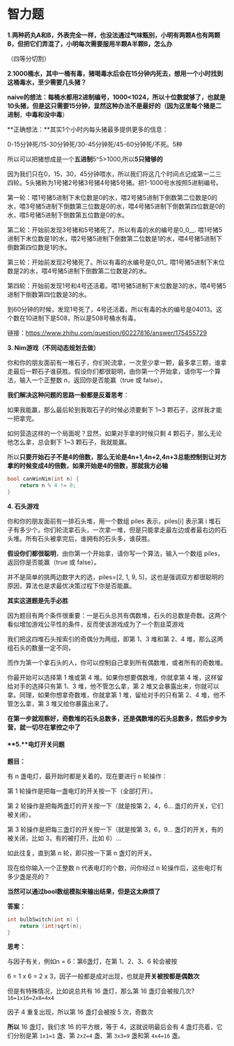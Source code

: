 # 智力题

**1.两种药丸A和B，外表完全一样，也没法通过气味甄别，小明有两颗A也有两颗B，但把它们弄混了，小明每次需要服用半颗A半颗B，怎么办**

（四等分切割）

**2.1000桶水，其中一桶有毒，猪喝毒水后会在15分钟内死去，想用一个小时找到这桶毒水，至少需要几头猪？**

**naive的想法：**每桶水都用2进制编号，1000&lt;1024，所以十位数就够了，也就是10头猪，但是这只需要15分钟，显然这种办法不是最好的（因为这里每个猪是**二进制**，**中毒和没中毒**）

**正确想法：**其实1个小时内每头猪最多提供更多的信息：

0-15分钟死/15-30分钟死/30-45分钟死/45-60分钟死/不死。5种

所以可以把猪想成是一个**五进制**5^5&gt;1000,所以**5只猪够的**

因为我们只在0，15，30，45分钟喂水，所以我们将这几个时间点记成第一二三四轮。5头猪称为1号猪2号猪3号猪4号猪5号猪。把1-1000号水按照5进制编号。

第一轮：喂1号猪5进制下末位数是0的水，喂2号猪5进制下倒数第二位数是0的水，喂3号猪5进制下倒数第三位数是0的水，喂4号猪5进制下倒数第四位数是0的水，喂5号猪5进制下倒数第五位数是0的水。

第二轮：开始前发现3号猪和5号猪死了。所以有毒的水的编号是0\_0\_\_. 喂1号猪5进制下末位数是1的水，喂2号猪5进制下倒数第二位数是1的水，喂4号猪5进制下倒数第四位数是1的水。

第三轮：开始前发现2号猪死了。所以有毒的水编号是0\_01\_. 喂1号猪5进制下末位数是2的水，喂4号猪5进制下倒数第二位数是2的水。

第四轮：开始前发现1号和4号还活着。喂1号猪5进制下末位数是3的水，喂4号猪5进制下倒数第四位数是3的水。

到60分钟的时候，发现1号死了，4号还活着。所以有毒的水的编号是04013。这个数在10进制下是508，所以是508号桶水有毒。  
  
链接：https://www.zhihu.com/question/60227816/answer/175455729

**3. Nim游戏（不同动态规划去做）**

你和你的朋友面前有一堆石子，你们轮流拿，一次至少拿一颗，最多拿三颗，谁拿走最后一颗石子谁获胜。假设你们都很聪明，由你第一个开始拿，请你写一个算法，输入一个正整数 n，返回你是否能赢（true 或 false）。

  
**我们解决这种问题的思路一般都是反着思考**：

如果我能赢，那么最后轮到我取石子的时候必须要剩下 1~3 颗石子，这样我才能一把拿完。

如何营造这样的一个局面呢？显然，如果对手拿的时候只剩 4 颗石子，那么无论他怎么拿，总会剩下 1~3 颗石子，我就能赢。

所以**只要开始石子不是4的倍数，那么无论是4n+1,4n+2,4n+3总能控制到让对方拿的时候变成4的倍数，如果开始是4的倍数，那就我方必输**

```cpp
bool canWinNim(int n) {
    return n % 4 != 0;
}
```

**4. 石头游戏**

你和你的朋友面前有一排石头堆，用一个数组 piles 表示，piles\[i\] 表示第 i 堆石子有多少个。你们轮流拿石头，一次拿一堆，但是只能拿走最左边或者最右边的石头堆。所有石头被拿完后，谁拥有的石头多，谁获胜。

**假设你们都很聪明**，由你第一个开始拿，请你写一个算法，输入一个数组 piles，返回你是否能赢（true 或 false）。

并不是简单的挑两边数字大的选，piles=\[2, 1, 9, 5\]，这也是强调双方都很聪明的原因，算法也是求最优决策过程下你是否能赢。

**其实这道题是先手必胜**

因为题目有两个条件很重要：一是石头总共有偶数堆，石头的总数是奇数。这两个看似增加游戏公平性的条件，反而使该游戏成为了一个割韭菜游戏

我们把这四堆石头按索引的奇偶分为两组，即第 1、3 堆和第 2、4 堆，那么这两组石头的数量一定不同，

而作为第一个拿石头的人，你可以控制自己拿到所有偶数堆，或者所有的奇数堆。

你最开始可以选择第 1 堆或第 4 堆。如果你想要偶数堆，你就拿第 4 堆，这样留给对手的选择只有第 1、3 堆，他不管怎么拿，第 2 堆又会暴露出来，你就可以拿。同理，如果你想拿奇数堆，你就拿第 1 堆，留给对手的只有第 2、4 堆，他不管怎么拿，第 3 堆又给你暴露出来了。

**在第一步就观察好，奇数堆的石头总数多，还是偶数堆的石头总数多，然后步步为营，就一切尽在掌控之中了**

#### **5.**电灯开关问题

**题目：**

有 n 盏电灯，最开始时都是关着的。现在要进行 n 轮操作：

第 1 轮操作是把每一盏电灯的开关按一下（全部打开）。

第 2 轮操作是把每两盏灯的开关按一下（就是按第 2，4，6... 盏灯的开关，它们被关闭）。

第 3 轮操作是把每三盏灯的开关按一下（就是按第 3，6，9... 盏灯的开关，有的被关闭，比如 3，有的被打开，比如 6）...

如此往复，直到第 n 轮，即只按一下第 n 盏灯的开关。

现在给你输入一个正整数 n 代表电灯的个数，问你经过 n 轮操作后，这些电灯有多少盏是亮的？

**当然可以通过bool数组模拟来输出结果，但是这太麻烦了**

**答案：**

```cpp
int bulbSwitch(int n) {
    return (int)sqrt(n);
}
```

**思考：**

与因子有关，例如n = 6：第6盏灯，在第 1、2、3、6 轮会被按

6 = 1 x 6 = 2 x 3，因子一般都是成对出现，也就是**开关被按都是偶数次**

但是有特殊情况，比如说总共有 16 盏灯，那么第 16 盏灯会被按几次?`16=1x16=2x8=4x4`

因子 4 重复出现，所以第 16 盏灯会被按 5 次，奇数次

**所以**  16 盏灯，我们求 16 的平方根，等于 4，这就说明最后会有 4 盏灯亮着，它们分别是第 `1x1=1` 盏、第 `2x2=4` 盏、第 `3x3=9` 盏和第 `4x4=16` 盏。





